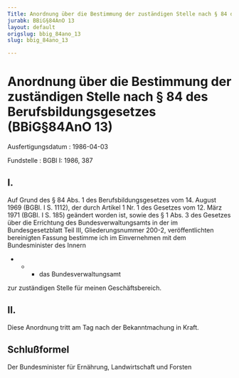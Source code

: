 ```yaml
---
Title: Anordnung über die Bestimmung der zuständigen Stelle nach § 84 des Berufsbildungsgesetzes
jurabk: BBiG§84AnO 13
layout: default
origslug: bbig_84ano_13
slug: bbig_84ano_13

---
```


# Anordnung über die Bestimmung der zuständigen Stelle nach § 84 des Berufsbildungsgesetzes (BBiG§84AnO 13)

Ausfertigungsdatum
:   1986-04-03

Fundstelle
:   BGBl I: 1986, 387



## I.

Auf Grund des § 84 Abs. 1 des Berufsbildungsgesetzes vom 14. August 1969 (BGBl. I S. 1112), der durch Artikel 1 Nr. 1 des Gesetzes vom 12. März 1971 (BGBl. I S. 185) geändert worden ist, sowie des § 1 Abs. 3 des Gesetzes über die Errichtung des Bundesverwaltungsamts in der im Bundesgesetzblatt Teil III, Gliederungsnummer 200-2, veröffentlichten bereinigten Fassung bestimme ich im Einvernehmen mit dem Bundesminister des Innern

*
    *
        *   das Bundesverwaltungsamt









zur zuständigen Stelle für meinen Geschäftsbereich.


## II.

Diese Anordnung tritt am Tag nach der Bekanntmachung in Kraft.


## Schlußformel

Der Bundesminister für Ernährung, Landwirtschaft und Forsten

